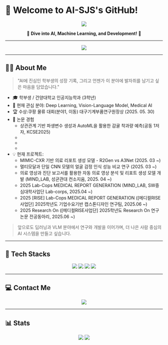 # 👋 Welcome to AI-SJS's GitHub!

<div align="center">
  <img src="https://capsule-render.vercel.app/api?type=waving&color=gradient&height=180&section=header&text=AI-SJS's%20GitHub&fontSize=45&fontAlign=50&animation=fadeIn" />
  <p>
    🌟 <b>Dive into AI, Machine Learning, and Development!</b> 🌟
  </p>
  
</div>

---

<div align="center">
  <img src="https://readme-typing-svg.demolab.com?font=Fira+Code&size=24&duration=4000&pause=1000&color=F7931E&center=true&vCenter=true&width=600&lines=Welcome+to+My+GitHub!;AI+%26+Machine+Learning+Enthusiast;Open+to+Collaboration+%26+Learning!;Explore+My+Projects!+🚀" />
</div>

---
## 🧑‍🎓 About Me

> "AI에 진심인 학부생의 성장 기록, 그리고 언젠가 이 분야에 발자취를 남기고 싶은 마음을 담았습니다."

- 🎓 학부생 / 건양대학교 인공지능학과 (3학년)
- 🔬 현재 관심 분야: Deep Learning, Vision-Language Model, Medical AI
- 🏆 수상:쿠팡 물류 대회(분야1, 이동) 대구기계부품연구원장상 (2025. 05. 30)
- 📝 논문 경험
  - 상관관계 기반 파생변수 생성과 AutoML을 활용한 감귤 착과량 예측(공동 1저자, KCSE2025)
  - 
  - 
  - 
- 💡 현재 프로젝트:
  - MIMIC-CXR 기반 의료 리포트 생성 모델 - R2Gen vs A3Net (2025. 03 ~)
  - 멀티모달과 단일 CNN 모델의 얼굴 감정 인식 성능 비교 연구 (2025. 03 ~)
  - 의료 영상과 진단 보고서를 활용한 자동 의료 영상 분석 및 리포트 생성 모델 개발 (MIND_LAB, 성균관대 컨소지움, 2025. 04 ~)
  - 2025 Lab-Cops MEDICAL REPORT GENERATION (MIND_LAB, SW중심대학사업단 Lab-corps, 2025.04 ~)
  - 2025 [RISE] Lab-Cops MEDICAL REPORT GENERATION ([메디컬RISE사업단] 2025학년도 기업수요기반 캡스톤디자인 연구팀, 2025.06 ~)
  - 2025 Research On ([메디컬RISE사업단] 2025학년도 Research On 연구논문 전공동아리, 2025.06 ~)

> 앞으로도 딥러닝과 VLM 분야에서 연구와 개발을 이어가며, 더 나은 사람 중심의 AI 시스템을 만들고 싶습니다.

---



## 🚀 **Tech Stacks**

<div align="center">
  <img src="https://img.shields.io/badge/Python-3776AB?style=for-the-badge&logo=python&logoColor=white" />
  <img src="https://img.shields.io/badge/PyTorch-EE4C2C?style=for-the-badge&logo=pytorch&logoColor=white" />
  <img src="https://img.shields.io/badge/Java-007396?style=for-the-badge&logo=java&logoColor=white" />
  <img src="https://img.shields.io/badge/Android%20Studio-3DDC84?style=for-the-badge&logo=androidstudio&logoColor=white" />
</div>

---

## 💻 **Contact Me**

<div align="center">
  <a href="mailto:ai-sjs@example.com">
    <img src="https://img.shields.io/badge/Gmail-D14836?style=for-the-badge&logo=gmail&logoColor=white" />
  </a>
</div>

---

## 📊 **Stats**

<div align="center">
  <img src="https://github-readme-stats.vercel.app/api?username=AI-SJS&show_icons=true&theme=radical" />
  <img src="https://github-readme-streak-stats.herokuapp.com?user=AI-SJS&theme=radical" />
</div>
